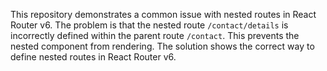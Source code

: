 This repository demonstrates a common issue with nested routes in React Router v6. The problem is that the nested route `/contact/details` is incorrectly defined within the parent route `/contact`.  This prevents the nested component from rendering. The solution shows the correct way to define nested routes in React Router v6.